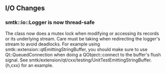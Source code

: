 ## I/O Changes

### smtk::io::Logger is now thread-safe
The class now does a mutex lock when modifying or accessing its records or its underlying stream.  Care must be taking when redirecting the logger's stream to avoid deadlocks.  For example using smtk::extension::qtEmittingStringBuffer, you should make sure to use Qt::QueuedConnection when doing a QObject::connect to the buffer's flush signal.  See smtk/extension/qt/cxx/testing/UnitTestEmittingStringBuffer.{h,cxx} for an example.
